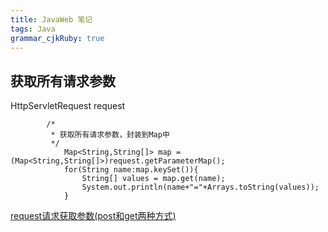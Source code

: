 ```yaml
---
title: JavaWeb 笔记
tags: Java
grammar_cjkRuby: true
---
```



## 获取所有请求参数

HttpServletRequest request

```
		/* 
         * 获取所有请求参数，封装到Map中 
         */  
            Map<String,String[]> map = (Map<String,String[]>)request.getParameterMap();  
            for(String name:map.keySet()){  
                String[] values = map.get(name);  
                System.out.println(name+"="+Arrays.toString(values));  
            } 
```
[request请求获取参数(post和get两种方式)](http://blog.csdn.net/u012110719/article/details/44672111)